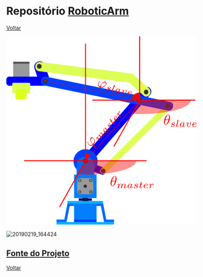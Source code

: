 # Repositório [RoboticArm](https://github.com/LPAE/lpae.github.io/tree/master/estudos/RoboticArm)

[Voltar](https://lpae.github.io/)

![](./Simulation/fundamentals/arm_1.png)

![20190219_164424](https://github.com/LPAE/lpae.github.io/blob/master/estudos/RoboticArm/imagens/Bra%C3%A7o%20img.jpeg?raw=true)

[Fonte do Projeto](https://www.thingiverse.com/thing:1718984)
---
[Voltar](https://lpae.github.io/)

